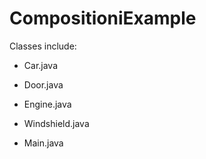 # CompositioniExample

Classes include:
  - Car.java
  - Door.java
  - Engine.java
  - Windshield.java

  - Main.java
